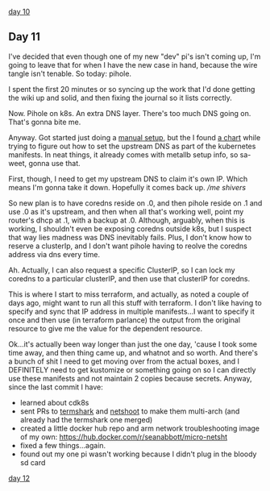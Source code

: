 [day 10](day_10.md)

## Day 11
I've decided that even though one of my new "dev" pi's isn't coming up, I'm going to leave that for when I have the new case in hand, because the wire tangle isn't tenable. So today: pihole.

I spent the first 20 minutes or so syncing up the work that I'd done getting the wiki up and solid, and then fixing the journal so it lists correctly.

Now. Pihole on k8s. An extra DNS layer. There's too much DNS going on. That's gonna bite me.


Anyway. Got started just doing a [manual setup](https://medium.com/@subtlepseudonym/pi-hole-on-kubernetes-87fc8cdeeb2e), but the I found [a chart](https://github.com/MoJo2600/pihole-kubernetes/tree/master/charts/pihole) while trying to figure out how to set the upstream DNS as part of the kubernetes manifests. In neat things, it already comes with metallb setup info, so sa-weet, gonna use that. 

First, though, I need to get my upstream DNS to claim it's own IP. Which means I'm gonna take it down. Hopefully it comes back up. */me shivers*

So new plan is to have coredns reside on .0, and then pihole reside on .1 and use .0 as it's upstream, and then when all that's working well, point my router's dhcp at .1, with a backup at .0. Although, arguably, when this is working, I shouldn't even be exposing coredns outside k8s, but I suspect that way lies madness was DNS inevitably fails. Plus, I don't know how to reserve a clusterIp, and I don't want pihole having to reolve the coredns address via dns every time.

Ah. Actually, I can also request a specific ClusterIP, so I can lock my coredns to a particular clusterIP, and then use that clusterIP for coredns. 

This is where I start to miss terraform, and actually, as noted a couple of days ago, might want to run all this stuff with terraform. I don't like having to specify and sync that IP address in multiple manifests...I want to specify it once and then use (in terraform parlance) the output from the original resource to give me the value for the dependent resource.


Ok...it's actually been way longer than just the one day, 'cause I took some time away, and then thing came up, and whatnot and so worth. And there's a bunch of shit I need to get moving over from the actual boxes, and I DEFINITELY need to get kustomize or something going on so I can directly use these manifests and not maintain 2 copies because secrets.  Anyway, since the last commit I have:

* learned about cdk8s
* sent PRs to [termshark](https://github.com/gcla/termshark) and [netshoot](https://github.com/nicolaka/netshoot) to make them multi-arch (and already had the termshark one merged)
* created a little docker hub repo and arm network troubleshooting image of my own: https://hub.docker.com/r/seanabbott/micro-netsht
* fixed a few things...again.
* found out my one pi wasn't working because I didn't plug in the bloody sd card

[day 12](day_12.md)
